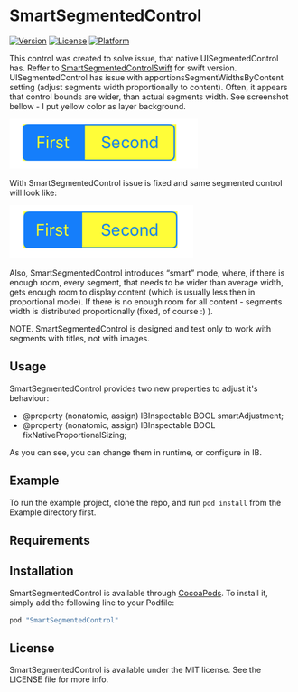 # SmartSegmentedControl

[![Version](https://img.shields.io/cocoapods/v/SmartSegmentedControl.svg?style=flat)](http://cocoapods.org/pods/SmartSegmentedControl)
[![License](https://img.shields.io/cocoapods/l/SmartSegmentedControl.svg?style=flat)](http://cocoapods.org/pods/SmartSegmentedControl)
[![Platform](https://img.shields.io/cocoapods/p/SmartSegmentedControl.svg?style=flat)](http://cocoapods.org/pods/SmartSegmentedControl)

This control was created to solve issue, that native UISegmentedControl has. Reffer to [SmartSegmentedControlSwift](https://github.com/svilon/SmartSegmentedControlSwift) for swift version.
UISegmentedControl has issue with apportionsSegmentWidthsByContent setting (adjust segments width proportionally to content). Often, it appears that control bounds are wider, than actual segments width. See screenshot bellow - I put yellow color as layer background.

![UISegmentedControl](https://github.com/svilon/SmartSegmentedControl/blob/master/Screens/UISegmentedControl.png)

With SmartSegmentedControl issue is fixed and same segmented control will look like:

![SmartSegmentedControl](https://github.com/svilon/SmartSegmentedControl/blob/master/Screens/SmartSegmentedControl.png)

Also, SmartSegmentedControl introduces “smart” mode, where, if there is enough room, every segment, that needs to be wider than average width, gets enough room to display content (which is usually less then in proportional mode). If there is no enough room for all content - segments width is distributed proportionally (fixed, of course :) ).

NOTE. SmartSegmentedControl is designed and test only to work with segments with titles, not with images.

## Usage
SmartSegmentedControl provides two new properties to adjust it's behaviour:
* @property (nonatomic, assign) IBInspectable BOOL smartAdjustment;
* @property (nonatomic, assign) IBInspectable BOOL fixNativeProportionalSizing;

As you can see, you can change them in runtime, or configure in IB.

## Example

To run the example project, clone the repo, and run `pod install` from the Example directory first.

## Requirements

## Installation

SmartSegmentedControl is available through [CocoaPods](http://cocoapods.org). To install
it, simply add the following line to your Podfile:

```ruby
pod "SmartSegmentedControl"
```

## License

SmartSegmentedControl is available under the MIT license. See the LICENSE file for more info.

